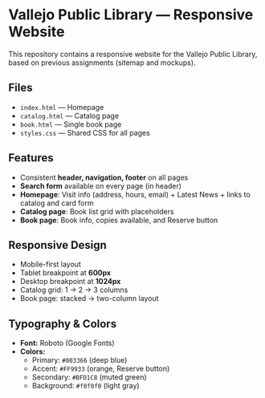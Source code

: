 # Vallejo Public Library — Responsive Website

This repository contains a responsive website for the Vallejo Public Library, based on previous assignments (sitemap and mockups).

## Files
- `index.html` — Homepage  
- `catalog.html` — Catalog page  
- `book.html` — Single book page  
- `styles.css` — Shared CSS for all pages  

## Features
- Consistent **header, navigation, footer** on all pages  
- **Search form** available on every page (in header)  
- **Homepage**: Visit info (address, hours, email) + Latest News + links to catalog and card form  
- **Catalog page**: Book list grid with placeholders  
- **Book page**: Book info, copies available, and Reserve button  

## Responsive Design
- Mobile-first layout  
- Tablet breakpoint at **600px**  
- Desktop breakpoint at **1024px**  
- Catalog grid: 1 → 2 → 3 columns  
- Book page: stacked → two-column layout  

## Typography & Colors
- **Font:** Roboto (Google Fonts)  
- **Colors:**  
  - Primary: `#003366` (deep blue)  
  - Accent: `#FF9933` (orange, Reserve button)  
  - Secondary: `#BFD1C8` (muted green)  
  - Background: `#f0f0f0` (light gray)  
